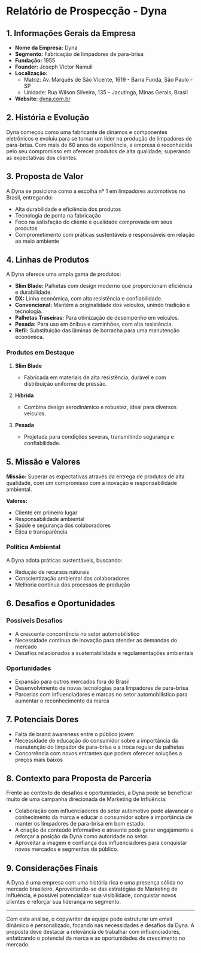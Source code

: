 # Relatório de Prospecção - Dyna

## 1. Informações Gerais da Empresa
- **Nome da Empresa:** Dyna
- **Segmento:** Fabricação de limpadores de para-brisa
- **Fundação:** 1955
- **Founder:** Joseph Victor Namuli
- **Localização:** 
  - Matriz: Av. Marquês de São Vicente, 1619 - Barra Funda, São Paulo - SP
  - Unidade: Rua Wilson Silveira, 135 – Jacutinga, Minas Gerais, Brasil
- **Website:** [dyna.com.br](https://dyna.com.br)

## 2. História e Evolução
Dyna começou como uma fabricante de dínamos e componentes eletrônicos e evoluiu para se tornar um líder na produção de limpadores de para-brisa. Com mais de 60 anos de experiência, a empresa é reconhecida pelo seu compromisso em oferecer produtos de alta qualidade, superando as expectativas dos clientes.

## 3. Proposta de Valor
A Dyna se posiciona como a escolha nº 1 em limpadores automotivos no Brasil, entregando:
- Alta durabilidade e eficiência dos produtos
- Tecnologia de ponta na fabricação
- Foco na satisfação do cliente e qualidade comprovada em seus produtos
- Comprometimento com práticas sustentáveis e responsáveis em relação ao meio ambiente

## 4. Linhas de Produtos
A Dyna oferece uma ampla gama de produtos:
- **Slim Blade:** Palhetas com design moderno que proporcionam eficiência e durabilidade.
- **DX:** Linha econômica, com alta resistência e confiabilidade.
- **Convencional:** Mantém a originalidade dos veículos, unindo tradição e tecnologia.
- **Palhetas Traseiras:** Para otimização de desempenho em veículos.
- **Pesada:** Para uso em ônibus e caminhões, com alta resistência.
- **Refil:** Substituição das lâminas de borracha para uma manutenção econômica.

### Produtos em Destaque
1. **Slim Blade**
   - Fabricada em materiais de alta resistência, durável e com distribuição uniforme de pressão.
   
2. **Híbrida**
   - Combina design aerodinâmico e robustez, ideal para diversos veículos.

3. **Pesada**
   - Projetada para condições severas, transmitindo segurança e confiabilidade.

## 5. Missão e Valores
**Missão:** Superar as expectativas através da entrega de produtos de alta qualidade, com um compromisso com a inovação e responsabilidade ambiental.

**Valores:**
- Cliente em primeiro lugar
- Responsabilidade ambiental
- Saúde e segurança dos colaboradores
- Ética e transparência

### Política Ambiental
A Dyna adota práticas sustentáveis, buscando:
- Redução de recursos naturais
- Conscientização ambiental dos colaboradores
- Melhoria contínua dos processos de produção

## 6. Desafios e Oportunidades
### Possíveis Desafios
- A crescente concorrência no setor automobilístico
- Necessidade contínua de inovação para atender as demandas do mercado
- Desafios relacionados a sustentabilidade e regulamentações ambientais

### Oportunidades
- Expansão para outros mercados fora do Brasil
- Desenvolvimento de novas tecnologias para limpadores de para-brisa
- Parcerias com influenciadores e marcas no setor automobilístico para aumentar o reconhecimento da marca

## 7. Potenciais Dores
- Falta de brand awareness entre o público jovem
- Necessidade de educação do consumidor sobre a importância da manutenção do limpador de para-brisa e a troca regular de palhetas
- Concorrência com novos entrantes que podem oferecer soluções a preços mais baixos

## 8. Contexto para Proposta de Parceria
Frente ao contexto de desafios e oportunidades, a Dyna pode se beneficiar muito de uma campanha direcionada de Marketing de Influência:
- Colaboração com influenciadores do setor automotivo pode alavancar o conhecimento da marca e educar o consumidor sobre a importância de manter os limpadores de para-brisa em bom estado.
- A criação de conteúdo informativo e atraente pode gerar engajamento e reforçar a posição da Dyna como autoridade no setor.
- Aproveitar a imagem e confiança dos influenciadores para conquistar novos mercados e segmentos de público.

## 9. Considerações Finais
A Dyna é uma empresa com uma história rica e uma presença sólida no mercado brasileiro. Aproveitando-se das estratégias de Marketing de Influência, é possível potencializar sua visibilidade, conquistar novos clientes e reforçar sua liderança no segmento.

---

Com esta análise, o copywriter da equipe pode estruturar um email dinâmico e personalizado, focando nas necessidades e desafios da Dyna. A proposta deve destacar a relevância de trabalhar com influenciadores, enfatizando o potencial da marca e as oportunidades de crescimento no mercado.